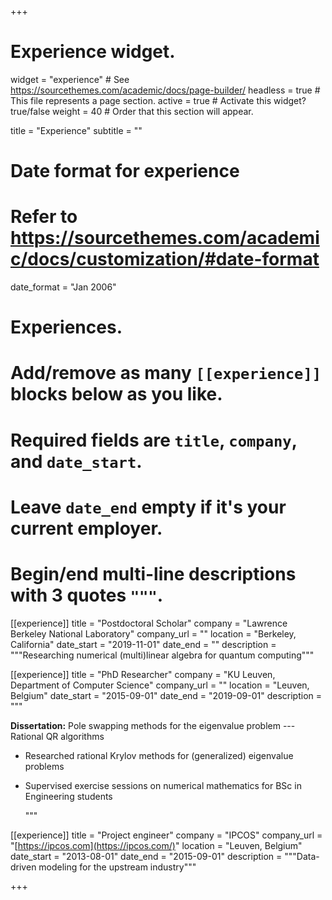 +++
# Experience widget.
widget = "experience"  # See https://sourcethemes.com/academic/docs/page-builder/
headless = true  # This file represents a page section.
active = true  # Activate this widget? true/false
weight = 40  # Order that this section will appear.

title = "Experience"
subtitle = ""

# Date format for experience
#   Refer to https://sourcethemes.com/academic/docs/customization/#date-format
date_format = "Jan 2006"

# Experiences.
#   Add/remove as many `[[experience]]` blocks below as you like.
#   Required fields are `title`, `company`, and `date_start`.
#   Leave `date_end` empty if it's your current employer.
#   Begin/end multi-line descriptions with 3 quotes `"""`.


[[experience]]
  title = "Postdoctoral Scholar"
  company = "Lawrence Berkeley National Laboratory"
  company_url = ""
  location = "Berkeley, California"
  date_start = "2019-11-01"
  date_end = ""
  description = """Researching numerical (multi)linear algebra for quantum computing"""

[[experience]]
  title = "PhD Researcher"
  company = "KU Leuven, Department of Computer Science"
  company_url = ""
  location = "Leuven, Belgium"
  date_start = "2015-09-01"
  date_end = "2019-09-01"
  description = """

**Dissertation:** Pole swapping methods for the eigenvalue problem --- Rational QR algorithms

* Researched rational Krylov methods for (generalized) eigenvalue problems

* Supervised exercise sessions on numerical mathematics for BSc in Engineering students

  """

[[experience]]
  title = "Project engineer"
  company = "IPCOS"
  company_url = "[https://ipcos.com](https://ipcos.com/)"
  location = "Leuven, Belgium"
  date_start = "2013-08-01"
  date_end = "2015-09-01"
  description = """Data-driven modeling for the upstream industry"""

+++
